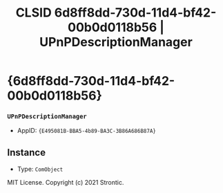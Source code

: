 ﻿---
title: "CLSID 6d8ff8dd-730d-11d4-bf42-00b0d0118b56 | UPnPDescriptionManager"
excerpt: What is COM-Object CLSID 6d8ff8dd-730d-11d4-bf42-00b0d0118b56?
---

# {6d8ff8dd-730d-11d4-bf42-00b0d0118b56}

### `UPnPDescriptionManager`
* AppID: `{E495081B-BBA5-4b89-BA3C-3B86A686B87A}`

## Instance

* Type: `ComObject`

MIT License. Copyright (c) 2021 Strontic.


